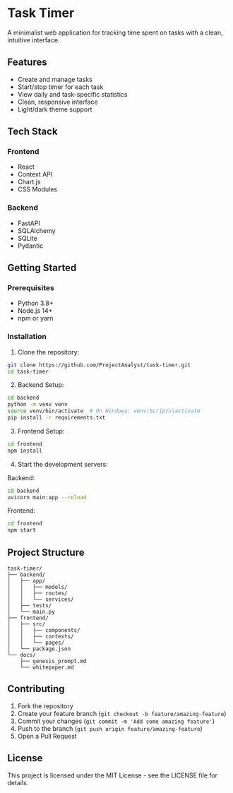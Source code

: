 # Task Timer

A minimalist web application for tracking time spent on tasks with a clean, intuitive interface.

## Features

- Create and manage tasks
- Start/stop timer for each task
- View daily and task-specific statistics
- Clean, responsive interface
- Light/dark theme support

## Tech Stack

### Frontend
- React
- Context API
- Chart.js
- CSS Modules

### Backend
- FastAPI
- SQLAlchemy
- SQLite
- Pydantic

## Getting Started

### Prerequisites
- Python 3.8+
- Node.js 14+
- npm or yarn

### Installation

1. Clone the repository:
```bash
git clone https://github.com/ProjectAnalyst/task-timer.git
cd task-timer
```

2. Backend Setup:
```bash
cd backend
python -m venv venv
source venv/bin/activate  # On Windows: venv\Scripts\activate
pip install -r requirements.txt
```

3. Frontend Setup:
```bash
cd frontend
npm install
```

4. Start the development servers:

Backend:
```bash
cd backend
uvicorn main:app --reload
```

Frontend:
```bash
cd frontend
npm start
```

## Project Structure

```
task-timer/
├── backend/
│   ├── app/
│   │   ├── models/
│   │   ├── routes/
│   │   └── services/
│   ├── tests/
│   └── main.py
├── frontend/
│   ├── src/
│   │   ├── components/
│   │   ├── contexts/
│   │   └── pages/
│   └── package.json
└── docs/
    ├── genesis_prompt.md
    └── whitepaper.md
```

## Contributing

1. Fork the repository
2. Create your feature branch (`git checkout -b feature/amazing-feature`)
3. Commit your changes (`git commit -m 'Add some amazing feature'`)
4. Push to the branch (`git push origin feature/amazing-feature`)
5. Open a Pull Request

## License

This project is licensed under the MIT License - see the LICENSE file for details. 